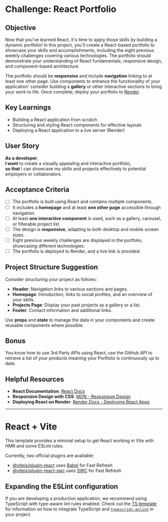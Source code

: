 # Challenge: React Portfolio

## Objective

Now that you've learned React, it's time to apply those skills by building a dynamic portfolio! In this project, you'll create a React-based portfolio to showcase your skills and accomplishments, including the eight previous weekly challenges covering various technologies. The portfolio should demonstrate your understanding of React fundamentals, responsive design, and component-based architecture.

The portfolio should be **responsive** and include **navigation** linking to at least one other page. Use components to enhance the functionality of your application' consider building a **gallery** or other interactive sections to bring your work to life. Once complete, deploy your portfolio to [Render](https://render.com/).

## Key Learnings

- Building a React application from scratch
- Structuring and styling React components for effective layouts
- Deploying a React application to a live server (Render)

## User Story

**As a developer**,  
**I want** to create a visually appealing and interactive portfolio,  
**so that** I can showcase my skills and projects effectively to potential employers or collaborators.

## Acceptance Criteria

- [ ] The portfolio is built using React and contains multiple components.
- [ ] It includes a **homepage** and at least **one other page** accessible through navigation.
- [ ] At least **one interactive component** is used, such as a gallery, carousel, or filterable project list.
- [ ] The design is **responsive**, adapting to both desktop and mobile screen sizes.
- [ ] Eight previous weekly challenges are displayed in the portfolio, showcasing different technologies.
- [ ] The portfolio is deployed to Render, and a live link is provided.

## Project Structure Suggestion

Consider structuring your project as follows:

- **Header**: Navigation links to various sections and pages.
- **Homepage**: Introduction, links to social profiles, and an overview of your skills.
- **Projects Page**: Display your past projects as a gallery or a list.
- **Footer**: Contact information and additional links.

Use **props** and **state** to manage the data in your components and create reusable components where possible.

## Bonus

You know how to use 3rd Party APIs using React, use the GitHub API to retrieve a list of your products meaning your Portfolio is continuously up to date.

## Helpful Resources

- **React Documentation**: [React Docs](https://reactjs.org/docs/getting-started.html)
- **Responsive Design with CSS**: [MDN - Responsive Design](https://developer.mozilla.org/en-US/docs/Learn/CSS/CSS_layout/Responsive_Design)
- **Deploying React on Render**: [Render Docs - Deploying React Apps](https://render.com/docs/deploy-create-react-app)

---

# React + Vite

This template provides a minimal setup to get React working in Vite with HMR and some ESLint rules.

Currently, two official plugins are available:

- [@vitejs/plugin-react](https://github.com/vitejs/vite-plugin-react/blob/main/packages/plugin-react) uses [Babel](https://babeljs.io/) for Fast Refresh
- [@vitejs/plugin-react-swc](https://github.com/vitejs/vite-plugin-react/blob/main/packages/plugin-react-swc) uses [SWC](https://swc.rs/) for Fast Refresh

## Expanding the ESLint configuration

If you are developing a production application, we recommend using TypeScript with type-aware lint rules enabled. Check out the [TS template](https://github.com/vitejs/vite/tree/main/packages/create-vite/template-react-ts) for information on how to integrate TypeScript and [`typescript-eslint`](https://typescript-eslint.io) in your project.
